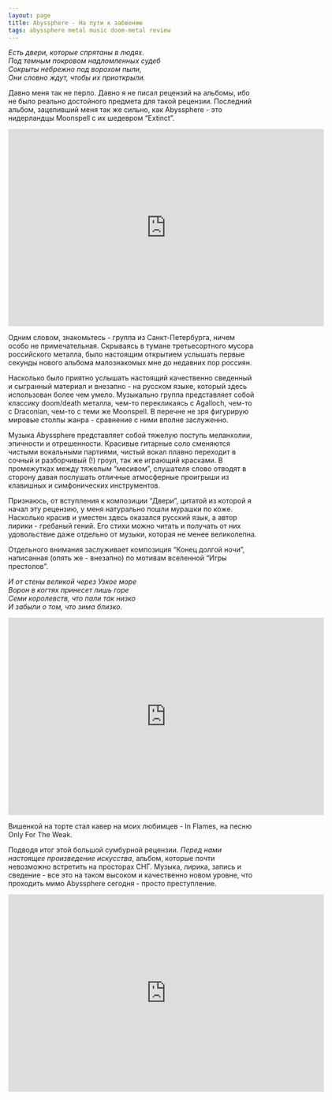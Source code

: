```yaml
---
layout: page
title: Abyssphere - На пути к забвению
tags: abyssphere metal music doom-metal review
---
```


*Есть двери, которые спрятаны в людях.  
Под темным покровом надломленных судеб  
Сокрыты небрежно под ворохом пыли,  
Они словно ждут, чтобы их приоткрыли.*

Давно меня так не перло. Давно я не писал рецензий на альбомы, ибо не было реально достойного предмета для такой рецензии. Последний альбом, зацепивший меня так же сильно, как Abyssphere - это нидерландцы Moonspell с их шедевром “Extinct”.

<iframe width="640" height="400" src="https://www.youtube.com/embed/ctYY3tDIgXc" frameborder="0" allow="accelerometer; autoplay; encrypted-media; gyroscope; picture-in-picture" allowfullscreen></iframe>

<!--more-->

Одним словом, знакомьтесь - группа из Санкт-Петербурга, ничем особо не примечательная. Скрываясь в тумане третьесортного мусора российского металла, было настоящим открытием услышать первые секунды нового альбома малознакомых мне до недавних пор россиян.

Насколько было приятно услышать настоящий качественно сведенный и сыгранный материал и внезапно - на русском языке, который здесь использован более чем умело. Музыкально группа представляет собой классику doom/death металла, чем-то перекликаясь с Agalloch, чем-то с Draconian, чем-то с теми же Moonspell. В перечне не зря фигурирую мировые столпы жанра - сравнение с ними вполне заслуженно.

Музыка Abyssphere представляет собой тяжелую поступь меланхолии, эпичности и отрешенности. Красивые гитарные соло сменяются чистыми вокальными партиями, чистый вокал плавно переходит в сочный и разборчивый (!) гроул, так же играющий красками. В промежутках между тяжелым “месивом”, слушателя слово отводят в сторону давая послушать отличные атмосферные проигрыши из клавишных и симфонических инструментов.

Признаюсь, от вступления к композиции “Двери”, цитатой из которой я начал эту рецензию, у меня натурально пошли мурашки по коже. Насколько красив и уместен здесь оказался русский язык, а автор лирики  - гребаный гений. Его стихи можно читать и получать от них удовольствие даже отдельно от музыки, которая не менее великолепна.

Отдельного внимания заслуживает композиция “Конец долгой ночи”, написанная (опять же - внезапно) по мотивам вселенной “Игры престолов”.

*И от стены великой через Узкое море  
Ворон в когтях принесет лишь горе  
Семи королевств, что пали так низко  
И забыли о том, что зима близко.*

<iframe width="640" height="400" src="https://www.youtube.com/embed/J3Z71oN-rww" frameborder="0" allow="accelerometer; autoplay; encrypted-media; gyroscope; picture-in-picture" allowfullscreen></iframe>

Вишенкой на торте стал кавер на моих любимцев - In Flames, на песню Only For The Weak.

Подводя итог этой большой сумбурной рецензии. *Перед нами настоящее произведение искусства*, альбом, которые почти невозможно встретить на просторах СНГ. Музыка, лирика, запись и сведение - все это на таком высоком и качественно новом уровне, что проходить мимо Abyssphere сегодня - просто преступление.

<iframe width="640" height="400" src="https://www.youtube.com/embed/QWM6V4cF85I" frameborder="0" allow="accelerometer; autoplay; encrypted-media; gyroscope; picture-in-picture" allowfullscreen></iframe>

